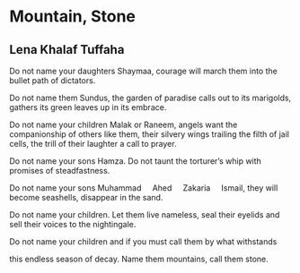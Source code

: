 # Mountain, Stone
## Lena Khalaf Tuffaha
Do not name your daughters Shaymaa,
courage will march them
into the bullet path of dictators.

Do not name them Sundus,
the garden of paradise calls out to its marigolds,
gathers its green leaves up in its embrace.

Do not name your children Malak or Raneem,
angels want the companionship of others like them,
their silvery wings trailing the filth of jail cells,
the trill of their laughter a call to prayer.

Do not name your sons Hamza.
Do not taunt the torturer’s whip
with promises of steadfastness.

Do not name your sons
Muhammad     Ahed     Zakaria     Ismail,
they will become seashells, disappear in the sand.

Do not name your children. Let them live
nameless, seal their eyelids
and sell their voices to the nightingale.

Do not name your children
and if you must
call them by what withstands

this endless season of decay.
Name them mountains,
call them stone.